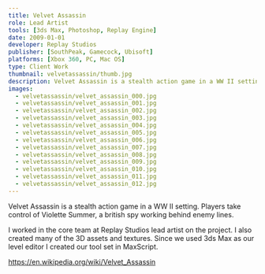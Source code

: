 ```yaml
---
title: Velvet Assassin
role: Lead Artist
tools: [3ds Max, Photoshop, Replay Engine]
date: 2009-01-01
developer: Replay Studios
publisher: [SouthPeak, Gamecock, Ubisoft]
platforms: [Xbox 360, PC, Mac OS]
type: Client Work
thumbnail: velvetassassin/thumb.jpg
description: Velvet Assassin is a stealth action game in a WW II setting. Players take control of Violette Summer, a british spy working behind enemy lines.
images:
  - velvetassassin/velvet_assassin_000.jpg
  - velvetassassin/velvet_assassin_001.jpg
  - velvetassassin/velvet_assassin_002.jpg
  - velvetassassin/velvet_assassin_003.jpg
  - velvetassassin/velvet_assassin_004.jpg
  - velvetassassin/velvet_assassin_005.jpg
  - velvetassassin/velvet_assassin_006.jpg
  - velvetassassin/velvet_assassin_007.jpg
  - velvetassassin/velvet_assassin_008.jpg
  - velvetassassin/velvet_assassin_009.jpg
  - velvetassassin/velvet_assassin_010.jpg
  - velvetassassin/velvet_assassin_011.jpg
  - velvetassassin/velvet_assassin_012.jpg
---
```

Velvet Assassin is a stealth action game in a WW II setting. Players take control of Violette Summer, a british spy working behind enemy lines.

I worked in the core team at Replay Studios lead artist on the project. I also created many of the 3D assets and textures. Since we used 3ds Max as our level editor I created our tool set in MaxScript.

https://en.wikipedia.org/wiki/Velvet_Assassin
